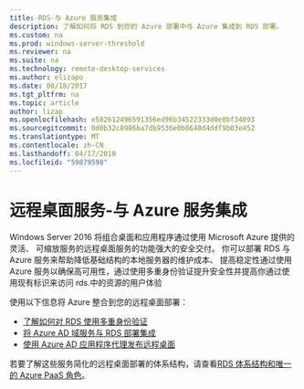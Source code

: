 ```yaml
---
title: RDS-与 Azure 服务集成
description: 了解如何将 RDS 到你的 Azure 部署中与 Azure 集成到 RDS 部署。
ms.custom: na
ms.prod: windows-server-threshold
ms.reviewer: na
ms.suite: na
ms.technology: remote-desktop-services
ms.author: elizapo
ms.date: 08/18/2017
ms.tgt_pltfrm: na
ms.topic: article
author: lizap
ms.openlocfilehash: e582612496591356ed96b34522333d0e8bf34093
ms.sourcegitcommit: 0d0b32c8986ba7db9536e0b8648d4ddf9b03e452
ms.translationtype: MT
ms.contentlocale: zh-CN
ms.lasthandoff: 04/17/2019
ms.locfileid: "59879598"
---
```

# <a name="remote-desktop-services---integrating-with-azure-services"></a>远程桌面服务-与 Azure 服务集成

Windows Server 2016 将组合桌面和应用程序通过使用 Microsoft Azure 提供的灵活、 可缩放服务的远程桌面服务的功能强大的安全交付。 你可以部署 RDS 与 Azure 服务来帮助降低基础结构的本地服务器的维护成本、 提高稳定性通过使用 Azure 服务以确保高可用性，通过使用多重身份验证提升安全性并提高你通过使用现有标识来访问 rds.中的资源的用户体验

使用以下信息将 Azure 整合到您的远程桌面部署：

- [了解如何对 RDS 使用多重身份验证](/azure/multi-factor-authentication/nps-extension-remote-desktop-gateway)
- [将 Azure AD 域服务与 RDS 部署集成](rds-azure-adds.md)
- [使用 Azure AD 应用程序代理发布远程桌面](/azure/active-directory/application-proxy-publish-remote-desktop)

若要了解这些服务简化的远程桌面部署的体系结构，请查看[RDS 体系结构和唯一的 Azure PaaS 角色](desktop-hosting-logical-architecture.md#rds-architectures-with-unique-azure-paas-roles)。
